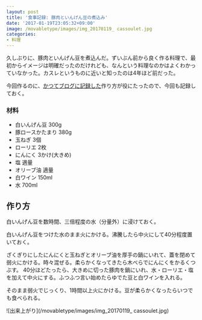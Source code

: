 ```yaml
---
layout: post
title: '食事記録: 豚肉といんげん豆の煮込み'
date: '2017-01-19T23:05:32+09:00'
image: /movabletype/images/img_20170119_ cassoulet.jpg
categories:
- 料理
---
```


久しぶりに、豚肉といんげん豆を煮込んだ。ずいぶん前から良く作る料理で、最初からイメージは明確だったのだけれども、なんという料理なのかはよくわかっていなかった。カスレというものに近いと知ったのは4年ほど前だった。

今回作るのに、[かつてブログに記録した](https://skoji.jp/movabletype/2006/05/16_dinner_bean.html)作り方が役にたったので、今回も記録しておく。

### 材料

* 白いんげん豆 300g
* 豚ロースかたまり 380g
* 玉ねぎ 3個
* ローリエ 2枚
* にんにく 3かけ(大きめ)
* 塩 適量
* オリーブ油 適量
* 白ワイン 150ml
* 水 700ml

## 作り方

白いんげん豆を数時間、三倍程度の水（分量外）に浸けておく。

白いんげん豆をつけた水のまま火にかける。沸騰したら中火にして40分程度置いておく。

ざくぎりにしたにんにくと玉ねぎとオリーブ油を厚手の鍋にいれて、蓋を閉めて弱火にかける。時々混ぜる。柔らかくなってきたら木べらでにんにくをかるくつぶす。
40分ほどたったら、大きめに切った豚肉を鍋にいれ、水・ローリエ・塩を加えて中火にする。ふつふつ言い始めたらゆでた豆と白ワインを入れる。

そのまま弱火でじっくり、1時間以上火にかける。豆が柔らかくなったらいつでも食べられる。

![出来上がり](/movabletype/images/img_20170119_ cassoulet.jpg)

